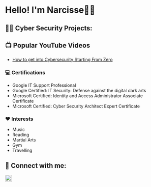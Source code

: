 # Hello! I'm Narcisse👋🏿

<h2>👨‍💻 Cyber Security Projects:</h2>


<h2>📺 Popular YouTube Videos</h2>

- [How to get into Cybersecurity Starting From Zero](https://www.youtube.com/watch?v=a83ASGn_V_s)


### 💻 Certifications
- Google IT Support Professional
- Google Certified: IT Security: Defense against the digital dark arts
- Microsoft Certified: Identity and Access Administrator Associate Certificate
- Microsoft Certified: Cyber Security Architect Expert Certificate

### ❤️ Interests
- Music
- Reading
- Martial Arts
- Gym
- Travelling


<h2> 🤳 Connect with me:</h2>


[<img align="left" alt="NarcisseKalala | LinkedIn" width="22px" src="https://cdn.jsdelivr.net/npm/simple-icons@v3/icons/linkedin.svg" />][linkedin]

[linkedin]: https://linkedin.com/in/narcisse-kalala-040354195/

<!--
**joshmadakor1/joshmadakor1** is a ✨ _special_ ✨ repository because its `README.md` (this file) appears on your GitHub profile.





